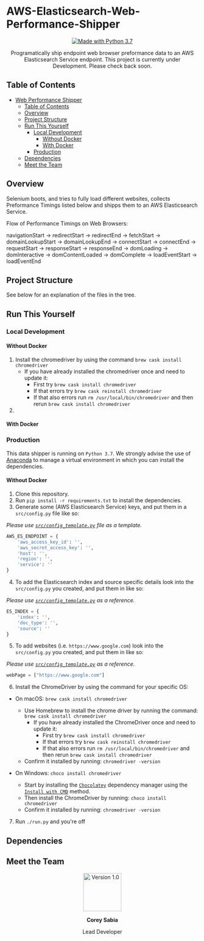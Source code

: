 # AWS-Elasticsearch-Web-Performance-Shipper

<p align="center">
  <a href="https://www.python.org/downloads/">
    <img src="https://img.shields.io/badge/Made%20With-Python%203.7-blue.svg?style=for-the-badge" alt="Made with Python 3.7">
  </a>
</p>

<p align="center">
Programatically ship endpoint web browser preformance data to an AWS Elasticsearch Service endpoint.
This project is currently under Development. Please check back soon.
</p>

## Table of Contents

- [Web Performance Shipper](#web-performance-shipper)
  - [Table of Contents](#table-of-contents)
  - [Overview](#overview)
  - [Project Structure](#project-structure)
  - [Run This Yourself](#run-this-yourself)
    - [Local Development](#local-development)
      - [Without Docker](#without-docker)
      - [With Docker](#with-docker)
    - [Production](#production)
  - [Dependencies](#dependencies)
  - [Meet the Team](#meet-the-team)

## Overview
Selenium boots, and tries to fully load different websites, collects Preformance Timings listed below and shipps them to an AWS Elasticsearch Service.

Flow of Performance Timings on Web Browsers:

navigationStart -> redirectStart -> redirectEnd -> fetchStart -> domainLookupStart -> domainLookupEnd 
-> connectStart -> connectEnd -> requestStart -> responseStart -> responseEnd 
-> domLoading -> domInteractive -> domContentLoaded -> domComplete -> loadEventStart -> loadEventEnd

## Project Structure

See below for an explanation of the files in the tree.



## Run This Yourself

### Local Development

#### Without Docker

1. Install the chromedriver by using the command `brew cask install chromedriver`
    - If you have already installed the chromedriver once and need to update it:
        - First try `brew cask install chromedriver`
        - If that errors try `brew cask reinstall chromedriver`
        - If that also errors run `rm /usr/local/bin/chromedriver` and then rerun `brew cask install chromedriver`
2. 

#### With Docker

### Production

This data shipper is running on `Python 3.7`. We strongly advise the use of [Anaconda](https://www.anaconda.com/distribution/) to manage a virtual environment in which you can install the dependencies.

#### Without Docker

1. Clone this repository.
2. Run `pip install -r requirements.txt` to install the dependencies.
3. Generate some (AWS Elasticsearch Service) keys, and put them in a `src/config.py` file like so:

_Please use [`src/config_template.py`](src/config_template.py) file as a template._

```python
AWS_ES_ENDPOINT = {
    'aws_access_key_id': '',
    'aws_secret_access_key': '',
    'host': '',
    'region': '',
    'service': ''
}
```

4. To add the Elasticsearch index and source specific details look into the `src/config.py` you created, and put them in like so:

_Please use [`src/config_template.py`](src/config_template.py) as a reference._

``` python
ES_INDEX = {
    'index': '',
    'doc_type': '',
    'source': ''
}
```

5. To add websites (i.e. `https://www.google.com`) look into the `src/config.py` you created, and put them in like so:

_Please use [`src/config_template.py`](src/config_template.py) as a reference._

```python
webPage = ["https://www.google.com"]
```

6. Install the ChromeDriver by using the command for your specific OS:

  - On macOS: `brew cask install chromedriver`
    - Use Homebrew to install the chrome driver by running the command: `brew cask install chromedriver`
      - If you have already installed the ChromeDriver once and need to update it:
          - First try `brew cask install chromedriver`
          - If that errors try `brew cask reinstall chromedriver`
          - If that also errors run `rm /usr/local/bin/chromedriver` and then rerun `brew cask install chromedriver`
    - Confirm it installed by running: `chromedriver -version`

  - On Windows: `choco install chromedriver`
    - Start by installing the [`Chocolatey`](https://chocolatey.org/docs/installation) dependency manager using the [`Install with CMD`](https://chocolatey.org/docs/installation#install-with-cmdexe) method.
    - Then install the ChromeDriver by running: `choco install chromedriver`
    - Confirm it installed by running: `chromedriver -version`

7. Run `./run.py` and you're off

## Dependencies

## Meet the Team
<div>
  <p align="center">
    <a href="https://github.com/coreysabia">
      <img src="https://avatars1.githubusercontent.com/u/12410796?s=400&u=ee153e9c9496939767c01315212efb65936c01e8&v=4" height="100px" width="100px" alt="Version 1.0">
    </a>
    <p align="center"><strong>Corey Sabia</strong></p>
    <p align="center">Lead Developer</p>
    <p align="center"></p>
  </p>
</div>
